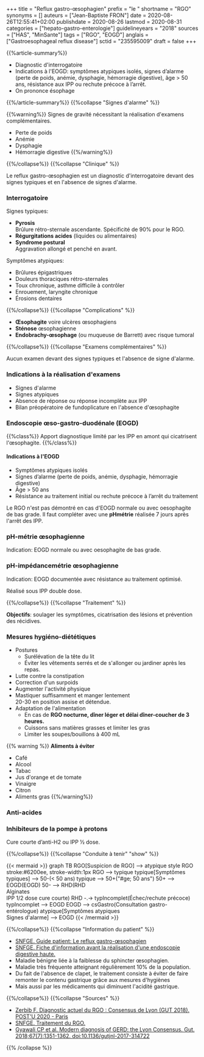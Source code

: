 +++
title = "Reflux gastro-œsophagien"
prefix = "le "
shortname = "RGO"
synonyms = []
auteurs = ["Jean-Baptiste FRON"]
date = 2020-08-26T12:55:41+02:00
publishdate = 2020-08-26
lastmod = 2020-08-31
categories = ["hepato-gastro-enterologie"]
guidelineyears = "2018"
sources = ["HAS", "MinSante"]
tags = ["RGO", "EOGD"]
anglais = ["Gastroesophageal reflux disease"]
sctid = "235595009"
draft = false
+++

{{%article-summary%}}

- Diagnostic d'interrogatoire
- Indications à l'EOGD: symptômes atypiques isolés, signes d’alarme (perte de poids, anémie, dysphagie, hémorragie digestive), âge > 50 ans, résistance aux IPP ou rechute précoce à l’arrêt.
- On prononce ésophage

{{%/article-summary%}}
{{%collapse "Signes d'alarme" %}}

{{%warning%}}
Signes de gravité nécessitant la réalisation d'examens complémentaires.

- Perte de poids
- Anémie
- Dysphagie
- Hémorragie digestive
{{%/warning%}}

{{%/collapse%}}
{{%collapse "Clinique" %}}

Le reflux gastro-œsophagien est un diagnostic d'interrogatoire devant des signes typiques et en l'absence de signes d'alarme.

### Interrogatoire

Signes typiques:

- **Pyrosis**  
Brûlure rétro-sternale ascendante. Spécificité de 90% pour le RGO.
- **Régurgitations acides** (liquides ou alimentaires)
- **Syndrome postural**  
Aggravation allongé et penché en avant.

Symptômes atypiques:

- Brûlures épigastriques
- Douleurs thoraciques rétro-sternales
- Toux chronique, asthme difficile à contrôler
- Enrouement, laryngite chronique
- Érosions dentaires

{{%/collapse%}}
{{%collapse "Complications" %}}

- **Œsophagite** voire ulcères œsophagiens
- **Sténose** œsophagienne
- **Endobrachy-œsophage** (ou muqueuse de Barrett) avec risque tumoral

{{%/collapse%}}
{{%collapse "Examens complémentaires" %}}

Aucun examen devant des signes typiques et l'absence de signe d'alarme.

### Indications à la réalisation d'examens

- Signes d'alarme
- Signes atypiques
- Absence de réponse ou réponse incomplète aux IPP
- Bilan préopératoire de fundoplicature en l'absence d'œsophagite

### Endoscopie œso-gastro-duodénale (EOGD)

{{%class%}} Apport diagnostique limité par les IPP en amont qui cicatrisent l'œsophagite. {{%/class%}}

#### Indications à l'EOGD

- Symptômes atypiques isolés
- Signes d’alarme (perte de poids, anémie, dysphagie, hémorragie digestive)
- Âge > 50 ans
- Résistance au traitement initial ou rechute précoce à l’arrêt du traitement

Le RGO n'est pas démontré en cas d'EOGD normale ou avec oesophagite de bas grade. Il faut compléter avec une **pHmétrie** réalisée 7 jours après l'arrêt des IPP.

### pH-métrie œsophagienne

Indication: EOGD normale ou avec oesophagite de bas grade.

### pH-impédancemétrie œsophagienne

Indication: EOGD documentée avec résistance au traitement optimisé.

Réalisé sous IPP double dose.

{{%/collapse%}}
{{%collapse "Traitement" %}}

**Objectifs**: soulager les symptômes, cicatrisation des lésions et prévention des récidives.

### Mesures hygiéno-diététiques

- Postures  
  - Surélévation de la tête du lit
  - Éviter les vêtements serrés et de s'allonger ou jardiner après les repas.  
- Lutte contre la constipation
- Correction d'un surpoids
- Augmenter l'activité physique
- Mastiquer suffisamment et manger lentement  
20-30 en position assise et détendue.
- Adaptation de l'alimentation
  - En cas de **RGO nocturne, dîner léger et délai dîner-coucher de 3 heures.**
  - Cuissons sans matières grasses et limiter les gras
  - Limiter les soupes/bouillons à 400 mL

{{% warning %}}
**Aliments à éviter**
- Café
- Alcool
- Tabac
- Jus d'orange et de tomate
- Vinaigre
- Citron
- Aliments gras
{{%/warning%}}

### Anti-acides

### Inhibiteurs de la pompe à protons

Cure courte d’anti-H2 ou IPP ½ dose.

{{%/collapse%}}
{{%collapse "Conduite à tenir" "show" %}}

{{< mermaid >}}
graph TB
  RGO[Suspicion de RGO] --> atypique
  style RGO stroke:#6200ee, stroke-width:1px
  RGO --> typique
  typique[Symptômes typiques] --> 50-(< 50 ans)
  typique --> 50+("#ge; 50 ans")
    50+ --> EOGD(EOGD)
    50- --> RHD(RHD<br>Alginates<br>IPP 1/2 dose cure courte)
    RHD -.-> typIncomplet(Échec/rechute précoce)
    typIncomplet --> EOGD
    EOGD --> csGastro(Consultation gastro-entérologue)
  atypique[Symptômes atypiques<br>Signes d'alarme] --> EOGD
{{< /mermaid >}}

{{%/collapse%}}
{{%collapse "Information du patient" %}}

- [SNFGE. Guide patient: Le reflux gastro-œsophagien](https://www.snfge.org/sites/default/files/SNFGE/Bibliotheque_scientifique/reflux_gastro-oesophagien_snfge-cregg_2017.pdf)
- [SNFGE. Fiche d'information avant la réalisation d'une endoscopie digestive haute.](https://www.snfge.org/sites/default/files/SNFGE/Rubrique_GdPublic/Fiches-Infos-Patients/information_patient_gastroscopie_diagnostique_sfed-snfge.pdf)
- Maladie bénigne liée à la faiblesse du sphincter œsophagien.
- Maladie très fréquente atteignant régulièrement 10% de la population.
- Du fait de l'absence de clapet, le traitement consiste à éviter de faire remonter le contenu gastrique grâce aux mesures d'hygiènes
- Mais aussi par les médicaments qui diminuent l'acidité gastrique.

{{%/collapse%}}
{{%collapse "Sources" %}}

- [Zerbib F. Diagnostic actuel du RGO : Consensus de Lyon (GUT 2018). POST'U 2020 - Paris](https://www.fmcgastro.org/texte-postu/postu-2020-paris/diagnostic-actuel-du-rgo-consensus-de-lyon-gut-2018/)
- [SNFGE. Traitement du RGO.](https://www.snfge.org/sites/default/files/SNFGE/Bibliotheque_scientifique/traitement_du_rgo.pdf)
- [Gyawali CP et al. Modern diagnosis of GERD: the Lyon Consensus. Gut. 2018;67(7):1351-1362. doi:10.1136/gutjnl-2017-314722](https://www.ncbi.nlm.nih.gov/pmc/articles/PMC6031267/)

{{% /collapse %}}
